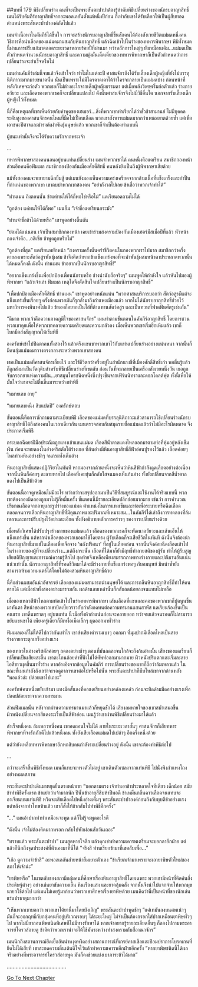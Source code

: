 ##บทที่ 179 พิธีเปลี่ยนร่าง
คนที่จะเป็นพระสันตะปาปาต้องรู้ลำดับพิธีเปลี่ยนร่างของนักรบอาญาสิทธิ์ เมนได้รับคัมภีร์อาญาสิทธิ์จากอะพอลเลอันตั้งแต่หนึ่งปีก่อน ก็เท่ากับเขาได้รับเลือกให้เป็นผู้สืบทอดตำแหน่งพระสันตะปาปาองค์ถัดไปแล้ว


เมนจำเนื้อหาในคัมภีร์ได้ขึ้นใจ การจะสร้างนักรบอาญาสิทธิ์ขึ้นสักคนได้ต้องสังเวยชีวิตแม่มดหนึ่งคน วิธีการคือนำเลือดของแม่มดมาผสมกับหินอาญาสิทธิ์ แล้วฉีดเข้าไปในร่างของทหารพิพากษา พิธีทั้งหมดนี้ผ่านการปรับแก้มาตลอดระยะเวลาหลายร้อยปีที่ผ่านมา ทว่าหลักการใหญ่ๆ ยังเหมือนเดิม...แม่มดเป็นตัวกำหนดจำนวนนักรบอาญาสิทธิ์ และความมุ่งมั่นเด็ดเดี่ยวของทหารพิพากษาก็เป็นตัวกำหนดว่าการเปลี่ยนร่างจะสำเร็จหรือไม่


เมนอ่านคัมภีร์เล่มนี้จบแล้วจึงเข้าใจว่า ทำไมในแต่ละปี ศาสนจักรถึงได้รับเลี้ยงเด็กผู้หญิงที่ยังไม่บรรลุนิติภาวะมากมายขนาดนั้น นั่นเป็นเพราะไม่มีใครคาดเดาได้ว่าใครจะกลายเป็นแม่มดบ้าง ก่อนหน้าที่พลังวิเศษจะก่อตัว พวกเธอก็ไม่ต่างอะไรจากเด็กผู้หญิงธรรมดา แต่เมื่อพลังวิเศษเริ่มก่อตัวแล้ว ร่างกาย อวัยวะ และเลือดของพวกเธอก็จะเปลี่ยนแปลงไป ดังนั้นศาสนจักรจึงไม่มีวิธีอื่นใด นอกจากรับเลี้ยงเด็กผู้หญิงไว้ทั้งหมด


นี่ก็คือเหตุผลที่เขาเห็นด้วยกับคำพูดของเฮเธอร์...สิ่งที่พวกเขาทำเรียกได้ว่าชั่วช้าสามานย์ ไม่มีบุคคลระดับสูงของศาสนจักรคนไหนที่มือไม่เปื้อนเลือด พวกเขาสังหารแม่มดมากกว่าเพชฌฆาตด้วยซ้ำ แต่เพื่อเอาชนะปีศาจและธำรงค์เผ่าพันธุ์มนุษย์แล้ว พวกเขาก็จำเป็นต้องทำแบบนี้


ผู้ชนะเท่านั้นจึงจะได้รับความรักจากพระเจ้า


...


ทหารพิพากษาสองคนนอนอยู่บนแท่นเปลี่ยนร่าง เมนจำพวกเขาได้ คนหนึ่งคือแดเรียน สมาชิกกองหน้า ส่วนอีกคนคือฟิมเมล สมาชิกกองป้องกันเมืองศักดิ์สิทธิ์ คนหลังยังเป็นถึงผู้พิพากษาเสียด้วย


แม้ทั้งสองคนจะพยายามฉีกยิ้มสู้ แต่เมนยังมองเห็นความเคร่งเครียดจากกล้ามเนื้อที่แข็งเกร็งและกำปั้นที่กำแน่นของพวกเขา เขาตบบ่าพวกเขาสองคน “อย่ากังวลไปเลย ข้าเชื่อว่าพวกเจ้าทำได้”


“ท่านเมน ถึงตอนนั้น ข้าแค่ทนให้ได้ก็พอใช่หรือไม่” แดเรียนอดถามไม่ได้


“ถูกต้อง แค่ทนให้ได้ก็พอ” เมนยิ้ม “เจ้าชื่อแดเรียนกระมัง”


“ท่านจำชื่อข้าได้ด้วยหรือ” เขาพูดอย่างตื้นตัน


“ย่อมได้แน่นอน เจ้าเป็นสมาชิกกองหน้า เคยเข้าร่วมสงครามป้องกันเมืองเฮอร์มีสเมื่อปีที่แล้ว หัวหน้ากองเจ้าคือ...อลิเซีย ข้าพูดถูกหรือไม่”


“ถูกต้องที่สุด” แดเรียนพยักหน้า “สงครามครั้งนั้นคร่าชีวิตคนในกองพวกเราไปมาก สมาชิกกว่าครึ่งตายลงเพราะสัตว์อสูรพันธุ์ผสม ข้าจึงคิดว่าหากข้าแข็งแกร่งพอที่จะฆ่าพันธุ์ผสมหน้าตาประหลาดพวกนั้นได้หมดก็คงดี ดังนั้น ท่านเมน ข้าอยากเป็นนักรบอาญาสิทธิ์!”


“อยากแข็งแกร่งขึ้นเพื่อปกป้องเพื่อนนักรบหรือ ช่างน่านับถือจริงๆ” เมนพูดให้กำลังใจ แล้วหันไปมองผู้พิพากษา “แล้วเจ้าเล่า ฟิมเมล เหตุใดจึงตัดสินใจเปลี่ยนร่างเป็นนักรบอาญาสิทธิ์”


“เพื่อปกป้องเมืองศักดิ์สิทธิ์ ท่านเมน” เขาพูดอย่างหนักแน่น “พวกศาสนบริการบอกว่า สัตว์อสูรมีแต่จะแข็งแกร่งขึ้นเรื่อยๆ ครั้งก่อนพวกมันก็รุกล้ำมาถึงกำแพงเมืองแล้ว หากไม่ได้นักรบอาญาสิทธิ์ช่วยไว้ มหาวิหารคงพินาศไปแล้ว ข้าเองก็อยากเป็นโล่ที่ต้านทานสัตว์อสูร และเป็นทวนที่ฟาดฟันศัตรูเช่นกัน”


“ดีมาก พวกเจ้าคือความภาคภูมิใจของศาสนจักร” เมนทำตามขั้นตอนในคัมภีร์อาญาสิทธิ์ โดยการชวนพวกเขาคุยเพื่อให้พวกเขาคลายความเครียดและความกลัวลง เมื่อเห็นพวกเขาเริ่มฮึกเหิมแล้ว เขาก็โบกมือส่งสัญญาณให้เริ่มพิธี


องครักษ์เข้าไปปิดตาคนทั้งสองไว้ แล้วตรึงแขนขาพวกเขาไว้กับแท่นเปลี่ยนร่างอย่างแน่นหนา จากนั้นก็มีคนอุ้มแม่มดมาวางตรงกลางระหว่างพวกเขาสองคน


เธอเป็นแม่มดที่ศาสนจักรเลี้ยงไว้ และใช้ชีวิตกว่าครึ่งอยู่ในสำนักนางชีที่เมืองศักดิ์สิทธิ์เก่า พอตื่นรู้แล้วก็ถูกส่งมาเป็นวัตถุดิบสำหรับพิธีเปลี่ยนร่างที่เขตลับ ก่อนวันที่จะกลายเป็นเครื่องสังเวยหนึ่งวัน เธอถูกจับกรอกยาแห่งความฝัน...ยาสมุนไพรชนิดหนึ่งซึ่งปรุงขึ้นจากเฟิร์นนิทราและดอกโคลต์ฟุต ทั้งนี้เพื่อให้มั่นใจว่าเธอจะไม่ตื่นขึ้นมาระหว่างทำพิธี


“หมายเลข อายุ”


“หมายเลขหนึ่ง สิบแปดปี” องครักษ์ตอบ


ขั้นตอนนี้คือการซักถามตามระเบียบพิธี เลือดของแม่มดที่บรรลุนิติภาวะแล้วสามารถใช้เปลี่ยนร่างนักรบอาญาสิทธิ์ได้ถึงสองคนในเวลาเดียวกัน เมนตรวจสอบกับสมุดรายชื่อแม่มดแล้วว่าไม่มีอะไรผิดพลาด จึงประกาศเริ่มพิธี


กระบอกฉีดยาฝีมือประณีตถูกแทงเข้าแขนแม่มด เลือดสีน้ำตาลแดงไหลออกมาตามท่อที่หุ้มอยู่หลังเข็มเงิน ก่อนจะหยดลงในอ่างคริสตัลใต้ร่างเธอ ที่ก้นอ่างมีหินอาญาสิทธิ์สีฟ้าอ่อนปูรองไว้แล้ว เลือดค่อยๆ ไหลท่วมหินอย่างช้าๆ จนกระทั่งเต็มอ่าง


หินอาญาสิทธิ์แสดงปฏิกิริยาในทันที หากมองจากด้านหนึ่งจะเห็นว่าหินสีฟ้ากำลังดูดเลือดอย่างต่อเนื่อง จากนั้นหินก็ค่อยๆ ละลายหายไป เลือดที่เคยขุ่นก็กลับใสจนมองเห็นก้นอ่าง ทั้งยังเปลี่ยนจากสีน้ำตาลแดงไปเป็นสีฟ้าด้วย


ขั้นตอนนี้อาจดูเหมือนไม่มีอะไร ทว่ากว่าจะสรุปออกมาเป็นวิธีที่สมบูรณ์และใช้งานได้จริงแบบนี้ พวกเขาต้องลองผิดลองถูกมาไม่รู้กี่หมื่นครั้ง ขั้นตอนนี้มีรายละเอียดปลีกย่อยมากมาย เช่นว่า การคำนวณปริมาณเลือดจากอายุและรูปร่างของแม่มด ตำแหน่งในการแทงเข็มและท่อเพื่อระบายหรือฉีดเลือด ตลอดจนการเลือกหินอาญาสิทธิ์ที่มีคุณภาพและปริมาณที่เหมาะสม...ในคัมภีร์ได้เล่าถึงการทดลองที่ล้มเหลวและการปรับปรุงไว้อย่างละเอียด ทั้งยังอธิบายหลักการคร่าวๆ ของการเปลี่ยนร่างด้วย


เมื่อพลังวิเศษได้ปรับปรุงร่างกายของแม่มดแล้ว เลือดของพวกเธอก็จะพัฒนาอวัยวะและเส้นเอ็นให้แข็งแกร่งขึ้น แต่หากนำเลือดของพวกเธอมาใช้โดยตรง ผู้รับเลือดก็จะเสียชีวิตในทันที ดังนั้นจึงต้องนำหินอาญาสิทธิ์มาแช่ในเลือดเพื่อเจือจาง ‘พลังปริศนา’ ที่อยู่ในเลือดก่อน จากนั้นจึงค่อยฉีดเลือดเข้าไปในร่างกายของผู้ที่จะเปลี่ยนร่าง...แต่ถึงกระนั้น เลือดที่ได้มาก็ยังมีฤทธิ์ทำลายสติของผู้รับ ทำให้ผู้รับสูญเสียสติปัญญาและอารมณ์ความรู้สึกไป สุดท้ายจึงเหลือเพียงสมรรถภาพทางร่างกายและปณิธานอันแน่นแน่วเท่านั้น นักรบอาญาสิทธิ์ที่รอดชีวิตมาได้จะมีร่างกายที่แข็งแกร่งพอๆ กับอมนุษย์ มิหนำซ้ำยังสามารถห้ามเวทมนตร์ได้โดยไม่ต้องสวมหินอาญาสิทธิ์ด้วย


นี่คือส่วนผสมอันน่าอัศจรรย์ เลือดของแม่มดสามารถฆ่ามนุษย์ได้ และการกลืนหินอาญาสิทธิ์ก็ทำให้คนตายได้ แต่เมื่อนำทั้งสองอย่างมารวมกัน ผลด้านลบเหล่านั้นก็กลับลดน้อยลงจนแทบไม่เหลือ


เมื่อของเหลวสีฟ้าไหลตามท่อเข้าไปในร่างทหารพิพากษา เส้นเลือดที่แขนและคอของพวกเขาก็ปูดนูนขึ้นมาทันตา สีหน้าของพวกเขาบิดเบี้ยวราวกับกำลังอดทนต่อความทรมานแสนสาหัส แดเรียนร้องขึ้นเป็นคนแรก เขาดิ้นพราดๆ อยู่บนแท่น นิ้วมือทั้งห้ากำแน่นก่อนจะคลายออก ทว่าจนแล้วจนรอดก็ไม่สามารถขยับแขนขาได้ เพียงครู่เดียวก็มีเหงื่อเม็ดเล็กๆ ผุดออกมาทั่วร่าง


ฟิมเมลเองก็ไม่ได้ดีไปกว่ากันเท่าไร เขาส่งเสียงคำรามเบาๆ ออกมา ที่มุมปากมีเลือดไหลเป็นสาย ร่างกายกระตุกเกร็งอย่างแรง


ของเหลวในอ่างคริสตัลค่อยๆ ลดลงอย่างช้าๆ ตอนที่มันลดลงจนใกล้จะถึงก้นอ่างนั้น เสียงของแดเรียนก็เปลี่ยนเป็นเสียงสะอื้น เขาตะโกนถ้อยคำที่ฟังไม่ได้ศัพท์ออกมามากมาย ผิวหนังปริแตกและเริ่มละลาย ไอสีขาวผุดขึ้นมาทั่วร่าง หากอ้างอิงจากข้อมูลในคัมภีร์ การเปลี่ยนร่างของเขาก็ถือว่าล้มเหลวแล้ว ในขณะที่เมนกำลังลังเลว่าจะรอดูอาการเขาต่อไปหรือไม่นั้น พระสันตะปาปาก็บีบไหล่เขาจากด้านหลัง “พอแล้วล่ะ ปล่อยเขาไปเถอะ”


องครักษ์คนหนึ่งขยับเข้ามา แทงมีดสั้นลงที่คอแดเรียนอย่างคล่องแคล่ว ก่อนจะบิดด้ามมีดอย่างแรงเพื่อปลดปล่อยเขาจากความทรมาน


ส่วนฟิมเมลนั้น หลังจากผ่านความทรมานมาแล้วก็หยุดชักได้ เสียงลมหายใจของเขาสม่ำเสมอขึ้น ผิวหนังเปลี่ยนจากสีแดงระเรื่อเป็นสีฟ้าอ่อน เมนรู้ว่าเขาผ่านพิธีเปลี่ยนร่างมาได้แล้ว


สำเร็จหนึ่งคน ล้มเหลวหนึ่งคน เขาอดถอนใจไม่ได้ ภายในระยะเวลาสั้นๆ ศาสนจักรก็เสียทหารพิพากษาที่จงรักภักดีไปแล้วหนึ่งคน ทั้งยังเสียเลือดแม่มดไปเปล่าๆ อีกครึ่งหนึ่งด้วย


แต่ว่ายังเหลือทหารพิพากษาอีกหกสิบคนกำลังรอเปลี่ยนร่างอยู่ ดังนั้น เขาจะต้องทำพิธีต่อไป


...


กว่าจะเสร็จสิ้นพิธีทั้งหมด เมนก็แทบจะทรงตัวไม่อยู่ เขาเดินตัวเซลงจากแท่นพิธี ไปนั่งพิงกำแพงโถงอย่างหมดสภาพ


พระสันตะปาปาเดินมาหยุดยืนตรงหน้าเขา “บอกตามตรง เจ้าทำเอาข้าประหลาดใจทีเดียว เด็กน้อย สมัยข้าทำพิธีครั้งแรก ข้าแย่กว่าเจ้ามากนัก ปีนั้นข้าอายุสี่สิบห้าปีพอดี ข้าเหม็นกลิ่นคาวเลือดจนแทบจะอาเจียนบนแท่นพิธี หวิดจะเสียเลือดไปหนึ่งอ่างเต็มๆ พระสันตะปาปาองค์ก่อนถึงกับทุบตีข้าอย่างแรง แต่หลังจากทำโทษข้าแล้ว เขาก็สั่งให้ข้ากลับไปทำพิธีอีกครั้ง”


“...” เมนอ้าปากทำท่าเหมือนจะพูด แต่ก็ไม่รู้จะพูดอะไรดี


“ดังนั้น เจ้าไม่ต้องคิดมากหรอก กลับไปพักผ่อนสักวันเถอะ”


“ทราบแล้ว พระสันตะปาปา” เมนสูดหายใจลึก แล้วคุกเข่าทำความเคารพเตรียมจะบอกลาอีกฝ่าย แต่แล้วก็นึกถึงจุดประสงค์ที่ตัวเองมาที่นี่ได้ “จริงสิ ท่านเรียกข้ามาที่เขตลับเพื่อ...”


“เฮ้อ ดูความจำข้าสิ” อะพอลเลอันส่ายหน้ายิ้มเยาะตัวเอง “ข้าเรียกเจ้ามาเพราะจะเอายาพิษตัวใหม่ของสภาให้เจ้าน่ะ”


“ยาพิษหรือ” ในเขตลับของสภามีกลุ่มคนที่ศึกษาเรื่องหินอาญาสิทธิ์โดยเฉพาะ พวกเขามีหน้าที่คิดค้นสิ่งประดิษฐ์ต่างๆ อย่างเช่นยาขับความเย็น หินเรืองแสง และยาคลุ้มคลั่ง จากนั้นจึงนำไปแจกจ่ายให้พวกมุขนายกใช้ต่อไป แต่เมนไม่เคยรู้มาก่อนว่าพวกเขาศึกษาเรื่องยาพิษด้วย เมนคิดว่านี่เป็นหน้าที่ของนักเล่นแร่แปรธาตุมากกว่า


“เห็นพวกเขาบอกว่า พวกเขาได้ยานี่มาโดยบังเอิญ” พระสันตะปาปาพูดช้าๆ “แค่เทมันลงบนศพเน่าๆ มันก็จะออกฤทธิ์กับกลุ่มคนที่อยู่บริเวณรอบๆ ได้ระยะใหญ่ ไม่จำเป็นต้องกรอกใส่ปากเหมือนยาพิษทั่วๆ ไป หากไม่มียาถอนพิษชนิดพิเศษก็ไม่มีทางรักษาได้ หากเจ้าอยากรู้รายละเอียดอื่นๆ ก็ลองไปถามพระอาจารย์โครวส์อายดู ข้าคิดว่าพวกเราน่าจะได้ใช้มันระหว่างทำสงครามกับสี่อาณาจักร”


เมนนึกถึงสถานการณ์ยืดเยื้ออันน่าหงุดหงิดอย่างสถานการณ์ที่เกรย์คาสเซิลและป้อมปราการโบรคเกนที่ยึดไม่ได้เสียที เขาสะกดความตื่นเต้นดีใจไว้แล้วทำความเคารพอีกฝ่ายอีกครั้ง “หากยาพิษชนิดนี้ได้ผลจริงอย่างที่พระอาจารย์โครวส์อายพูด มันก็คงช่วยแบ่งเบาภาระข้าได้มาก”


........................................



[Go To Next Chapter]( ./92.md)